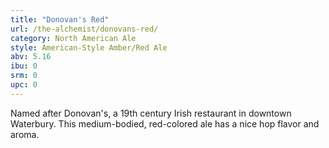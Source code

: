 ```yaml
---
title: "Donovan's Red"
url: /the-alchemist/donovans-red/
category: North American Ale
style: American-Style Amber/Red Ale
abv: 5.16
ibu: 0
srm: 0
upc: 0
---
```

Named after Donovan's, a 19th century Irish restaurant in downtown Waterbury. This medium-bodied, red-colored ale has a nice hop flavor and aroma.
